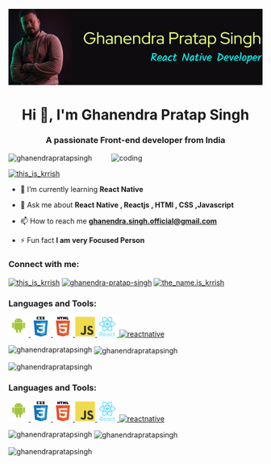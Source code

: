 ![Logo](https://github.com/GhanendraPratapSingh/GhanendraPratapSingh/blob/main/github-header-image%20(1).png)
<h1 align="center">Hi 👋, I'm Ghanendra Pratap Singh</h1>
<h3 align="center">A passionate Front-end developer from India</h3>

<img align="right" alt="coding" width="300" src="https://media4.giphy.com/media/MdA16VIoXKKxNE8Stk/200w.webp?cid=ecf05e476qamwbzqfl4c04up3k7k4l0fhdavbec4q6oss0i9&ep=v1_gifs_search&rid=200w.webp&ct=g">

<p align="left"> <img src="https://komarev.com/ghpvc/?username=ghanendrapratapsingh&label=Profile%20views&color=0e75b6&style=flat" alt="ghanendrapratapsingh" /> </p>

<p align="left"> <a href="https://twitter.com/this_is_krrish" target="blank"><img src="https://img.shields.io/twitter/follow/this_is_krrish?logo=twitter&style=for-the-badge" alt="this_is_krrish" /></a> </p>

- 🌱 I’m currently learning **React Native**

- 💬 Ask me about **React Native , Reactjs , HTMl , CSS ,Javascript**

- 📫 How to reach me **ghanendra.singh.official@gmail.com**

- ⚡ Fun fact **I am very Focused Person**

<h3 align="left">Connect with me:</h3>
<p align="left">
<a href="https://twitter.com/this_is_krrish" target="blank"><img align="center" src="https://raw.githubusercontent.com/rahuldkjain/github-profile-readme-generator/master/src/images/icons/Social/twitter.svg" alt="this_is_krrish" height="30" width="40" /></a>
<a href="https://linkedin.com/in/ghanendra-pratap-singh" target="blank"><img align="center" src="https://raw.githubusercontent.com/rahuldkjain/github-profile-readme-generator/master/src/images/icons/Social/linked-in-alt.svg" alt="ghanendra-pratap-singh" height="30" width="40" /></a>
<a href="https://instagram.com/the_name.is_krrish" target="blank"><img align="center" src="https://raw.githubusercontent.com/rahuldkjain/github-profile-readme-generator/master/src/images/icons/Social/instagram.svg" alt="the_name.is_krrish" height="30" width="40" /></a>
</p>

<h3 align="left">Languages and Tools:</h3>
<p align="left"> <a href="https://developer.android.com" target="_blank" rel="noreferrer"> <img src="https://raw.githubusercontent.com/devicons/devicon/master/icons/android/android-original-wordmark.svg" alt="android" width="40" height="40"/> </a> <a href="https://www.w3schools.com/css/" target="_blank" rel="noreferrer"> <img src="https://raw.githubusercontent.com/devicons/devicon/master/icons/css3/css3-original-wordmark.svg" alt="css3" width="40" height="40"/> </a> <a href="https://www.w3.org/html/" target="_blank" rel="noreferrer"> <img src="https://raw.githubusercontent.com/devicons/devicon/master/icons/html5/html5-original-wordmark.svg" alt="html5" width="40" height="40"/> </a> <a href="https://developer.mozilla.org/en-US/docs/Web/JavaScript" target="_blank" rel="noreferrer"> <img src="https://raw.githubusercontent.com/devicons/devicon/master/icons/javascript/javascript-original.svg" alt="javascript" width="40" height="40"/> </a> <a href="https://reactjs.org/" target="_blank" rel="noreferrer"> <img src="https://raw.githubusercontent.com/devicons/devicon/master/icons/react/react-original-wordmark.svg" alt="react" width="40" height="40"/> </a> <a href="https://reactnative.dev/" target="_blank" rel="noreferrer"> <img src="https://reactnative.dev/img/header_logo.svg" alt="reactnative" width="40" height="40"/> </a> </p>

<p><img align="left" src="https://github-readme-stats.vercel.app/api/top-langs?username=ghanendrapratapsingh&show_icons=true&locale=en&layout=compact" alt="ghanendrapratapsingh" /></p>

<p>&nbsp;<img align="center" src="https://github-readme-stats.vercel.app/api?username=ghanendrapratapsingh&show_icons=true&locale=en" alt="ghanendrapratapsingh" /></p>

<p><img align="center" src="https://github-readme-streak-stats.herokuapp.com/?user=ghanendrapratapsingh&" alt="ghanendrapratapsingh" /></p>


<h3 align="left">Languages and Tools:</h3>
<p align="left"> <a href="https://developer.android.com" target="_blank" rel="noreferrer"> <img src="https://raw.githubusercontent.com/devicons/devicon/master/icons/android/android-original-wordmark.svg" alt="android" width="40" height="40"/> </a> <a href="https://www.w3schools.com/css/" target="_blank" rel="noreferrer"> <img src="https://raw.githubusercontent.com/devicons/devicon/master/icons/css3/css3-original-wordmark.svg" alt="css3" width="40" height="40"/> </a> <a href="https://www.w3.org/html/" target="_blank" rel="noreferrer"> <img src="https://raw.githubusercontent.com/devicons/devicon/master/icons/html5/html5-original-wordmark.svg" alt="html5" width="40" height="40"/> </a> <a href="https://developer.mozilla.org/en-US/docs/Web/JavaScript" target="_blank" rel="noreferrer"> <img src="https://raw.githubusercontent.com/devicons/devicon/master/icons/javascript/javascript-original.svg" alt="javascript" width="40" height="40"/> </a> <a href="https://reactjs.org/" target="_blank" rel="noreferrer"> <img src="https://raw.githubusercontent.com/devicons/devicon/master/icons/react/react-original-wordmark.svg" alt="react" width="40" height="40"/> </a> <a href="https://reactnative.dev/" target="_blank" rel="noreferrer"> <img src="https://reactnative.dev/img/header_logo.svg" alt="reactnative" width="40" height="40"/> </a> </p>

<p><img align="left" src="https://github-readme-stats.vercel.app/api/top-langs?username=ghanendrapratapsingh&show_icons=true&locale=en&layout=compact" alt="ghanendrapratapsingh" /></p>

<p>&nbsp;<img align="center" src="https://github-readme-stats.vercel.app/api?username=ghanendrapratapsingh&show_icons=true&locale=en" alt="ghanendrapratapsingh" /></p>

<p><img align="center" src="https://github-readme-streak-stats.herokuapp.com/?user=ghanendrapratapsingh&" alt="ghanendrapratapsingh" /></p>
